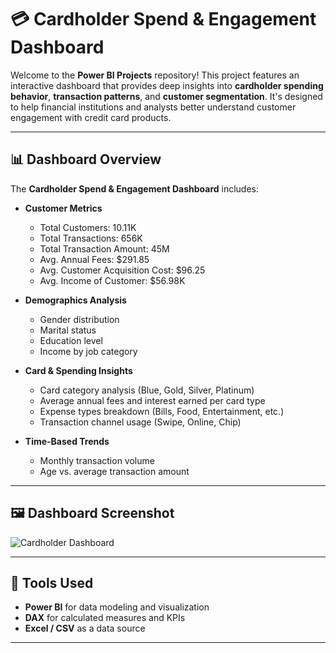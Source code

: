 # 💳 Cardholder Spend & Engagement Dashboard

Welcome to the **Power BI Projects** repository! This project features an interactive dashboard that provides deep insights into **cardholder spending behavior**, **transaction patterns**, and **customer segmentation**. It's designed to help financial institutions and analysts better understand customer engagement with credit card products.

---

## 📊 Dashboard Overview

The **Cardholder Spend & Engagement Dashboard** includes:

- **Customer Metrics**
  - Total Customers: 10.11K
  - Total Transactions: 656K
  - Total Transaction Amount: 45M
  - Avg. Annual Fees: \$291.85
  - Avg. Customer Acquisition Cost: \$96.25
  - Avg. Income of Customer: \$56.98K

- **Demographics Analysis**
  - Gender distribution
  - Marital status
  - Education level
  - Income by job category

- **Card & Spending Insights**
  - Card category analysis (Blue, Gold, Silver, Platinum)
  - Average annual fees and interest earned per card type
  - Expense types breakdown (Bills, Food, Entertainment, etc.)
  - Transaction channel usage (Swipe, Online, Chip)

- **Time-Based Trends**
  - Monthly transaction volume
  - Age vs. average transaction amount

---

## 🖼️ Dashboard Screenshot

![Cardholder Dashboard](image/Dashboard%20Image%202.PNG)

---

## 📌 Tools Used

- **Power BI** for data modeling and visualization
- **DAX** for calculated measures and KPIs
- **Excel / CSV**  as a data source

---



